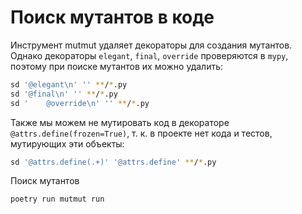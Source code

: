 <!---
The MIT License (MIT).

Copyright (c) 2018-2024 Almaz Ilaletdinov <a.ilaletdinov@yandex.ru>

Permission is hereby granted, free of charge, to any person obtaining a copy
of this software and associated documentation files (the "Software"), to deal
in the Software without restriction, including without limitation the rights
to use, copy, modify, merge, publish, distribute, sublicense, and/or sell
copies of the Software, and to permit persons to whom the Software is
furnished to do so, subject to the following conditions:

The above copyright notice and this permission notice shall be included in all
copies or substantial portions of the Software.

THE SOFTWARE IS PROVIDED "AS IS", WITHOUT WARRANTY OF ANY KIND,
EXPRESS OR IMPLIED, INCLUDING BUT NOT LIMITED TO THE WARRANTIES OF
MERCHANTABILITY, FITNESS FOR A PARTICULAR PURPOSE AND NONINFRINGEMENT.
IN NO EVENT SHALL THE AUTHORS OR COPYRIGHT HOLDERS BE LIABLE FOR ANY CLAIM,
DAMAGES OR OTHER LIABILITY, WHETHER IN AN ACTION OF CONTRACT, TORT OR
OTHERWISE, ARISING FROM, OUT OF OR IN CONNECTION WITH THE SOFTWARE OR THE USE
OR OTHER DEALINGS IN THE SOFTWARE.
-->
# Поиск мутантов в коде

Инструмент mutmut удаляет декораторы для создания мутантов. Однако декораторы `elegant`, `final`, `override` проверяются
в `mypy`, поэтому при поиске мутантов их можно удалить:

```bash
sd '@elegant\n' '' **/*.py
sd '@final\n' '' **/*.py
sd '    @override\n' '' **/*.py
```

Также мы можем не мутировать код в декораторе `@attrs.define(frozen=True)`, т. к. в проекте нет кода и тестов, мутирующих
эти объекты:

```bash
sd '@attrs.define(.+)' '@attrs.define' **/*.py
```

Поиск мутантов

```bash
poetry run mutmut run
```
